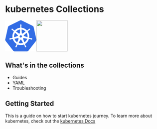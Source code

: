 # kubernetes Collections
<img src="https://github.com/kubernetes/kubernetes/raw/master/logo/logo.png" width="100" height="100" /><img src="https://github.com/yaml/www.yaml.io/raw/master/img/logo-2x.png" width="100" height="100" />

## What's in the collections
- Guides
- YAML
- Troubleshooting

## Getting Started
This is a guide on how to start kubernetes journey. To learn more about kubernetes, check out the [kubernetes Docs](https://kubernetes.io/docs/home/)